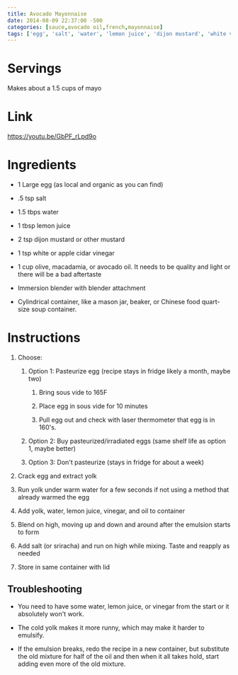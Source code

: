 ```yaml
---
title: Avocado Mayonnaise
date: 2014-08-09 22:37:00 -500
categories: [sauce,avocado oil,french,mayonnaise]
tags: ['egg', 'salt', 'water', 'lemon juice', 'dijon mustard', 'white vinegar', 'apple cider vinegar', 'olive oil', 'macadamia oil', 'avocado oil', 'sriracha', 'pasteurize', 'blend','mayo']
---
```


# Servings

Makes about a 1.5 cups of mayo


# Link

<https://youtu.be/GbPF_rLpd9o>


# Ingredients

-   1 Large egg (as local and organic as you can find)

-   .5 tsp salt

-   1.5 tbps water

-   1 tbsp lemon juice

-   2 tsp dijon mustard or other mustard

-   1 tsp white or apple cidar vinegar

-   1 cup olive, macadamia, or avocado oil. It needs to be quality and light or there will be a bad aftertaste

-   Immersion blender with blender attachment

-   Cylindrical container, like a mason jar, beaker, or Chinese food quart-size soup container.


# Instructions

1.  Choose:

    1.  Option 1: Pasteurize egg (recipe stays in fridge likely a month, maybe two)

        1.  Bring sous vide to 165F

        2.  Place egg in sous vide for 10 minutes

        3.  Pull egg out and check with laser thermometer that egg is in 160\'s.

    2.  Option 2: Buy pasteurized/irradiated eggs (same shelf life as option 1, maybe better)

    3.  Option 3: Don\'t pasteurize (stays in fridge for about a week)

2.  Crack egg and extract yolk

3.  Run yolk under warm water for a few seconds if not using a method that already warmed the egg

4.  Add yolk, water, lemon juice, vinegar, and oil to container

5.  Blend on high, moving up and down and around after the emulsion starts to form

6.  Add salt (or sriracha) and run on high while mixing. Taste and reapply as needed

7.  Store in same container with lid


## Troubleshooting

-   You need to have some water, lemon juice, or vinegar from the start or it absolutely won\'t work.

-   The cold yolk makes it more runny, which may make it harder to emulsify.

-   If the emulsion breaks, redo the recipe in a new container, but substitute the old mixture for half of the oil and then when it all takes hold, start adding even more of the old mixture.

